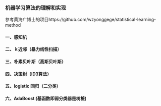 ### 机器学习算法的理解和实现
参考黄海广博士的项目https://github.com/wzyonggege/statistical-learning-method
#### 一、感知机
#### 二、ｋ近邻（暴力线性扫描）
#### 三、朴素贝叶斯（高斯贝叶斯）
#### 四、决策树（ID3算法）
#### 五、logistic 回归（二分类）
#### 六、AdaBoost (基函数即弱分类器是树桩)